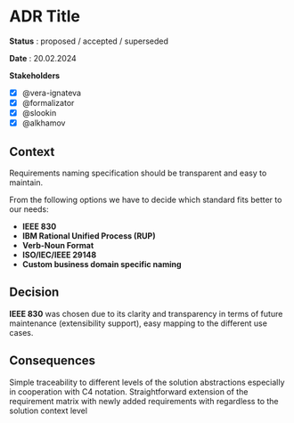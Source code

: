 # ADR Title

**Status** : proposed / accepted / superseded

**Date** : 20.02.2024

**Stakeholders**

- [x] @vera-ignateva
- [x] @formalizator
- [x] @slookin
- [x] @alkhamov

## Context

Requirements naming specification should be transparent and easy to maintain.

From the following options we have to decide which standard fits better to our needs:
- **IEEE 830**
- **IBM Rational Unified Process (RUP)**
- **Verb-Noun Format**
- **ISO/IEC/IEEE 29148**
- **Custom business domain specific naming** 


## Decision
**IEEE 830** was chosen due to its clarity and transparency in terms of future maintenance (extensibility support), easy mapping to the different use cases.

## Consequences
Simple traceability to different levels of the solution abstractions especially in cooperation with C4 notation.
Straightforward extension of the requirement matrix with newly added requirements with regardless to the solution context level
